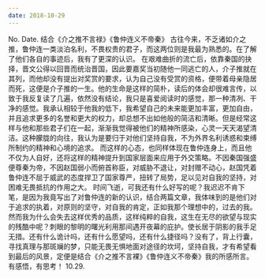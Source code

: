 ```yaml
---
date: 2018-10-29
---
```


No.
Date.
结合《介之推不言禄》《鲁仲连义不帝秦》
古往今来，不乏诸如介之推，鲁仲连一类淡泊名利，不畏权贵的君子，而这两位则是我最为熟悉的。在了解了他们各自的事迹后，我有了更深的认识。
在艰难曲折的流亡后，依靠秦国的抉择，晋文公得以回晋而统治晋国，因此要嘉奖当初随他一同逃亡的人，介子推就在其列，而他却没有提出对奖赏的要求，认为自己没有受赏的资格，便带着母亲隐居而死，这便是介子推的一生。他的生命是这样的简朴，读后的体会却很难言传，以致于我反复读了几遍，依然没有结论，我只是喜爱阅读时的感觉，那一种清冽、干净的感觉。我承认相较于他我的低下，我希望自己的未来能更加丰富，更加自由，并且追求更多的名誉和更大的权力，却总想不出如他般的简洁和清晰。但是经常这样与他和那些君子们在一起，渐渐我觉得被他们的精神所感染，心灵一天天渴望清洁。这种朦胧的向往，我认为是要归于对他们坚持自我，不为外界名利诱惑和束缚所制约的精神和心境的追求。
而这样的心态，也同样体现在鲁仲连身上，而且他不仅为人自好，还将这样的精神提升到国家层面来应用于外交策略。不因秦国强盛便尊秦为帝，不因赵国弱小而俯首称臣，对威胁不退让，对封赠不动心，赵国凭着鲁仲连不屈于威武的态度捍卫了国家尊严，扭转了局势，足以见对自我的坚持，对困难无畏抵抗的作用之大。
时间飞逝，可我还有什么好写的呢？我迟迟不肯下笔，是因为我竟写出了对鲁仲连的新的认识，结合两篇文章，我体味到的是他们对于追求的执着，对原则的坚守，对自我的肯定，正如我那个理想中的，过去的我。然而我为什么会失去这样优秀的品质，这样纯粹的自我，这生在无尽的欲望与现实的残酷中呢？刺眼的黎明的曙光利用那间遇开夜幕的庇护。使长居于阴影的我手足无措。还有什么诡计吗，还有什么愿望吗，还有什么捷径吗？没有了，背上行囊，寻找真理与那斑斓的梦，只能无畏无惧地面对途径的坎坷，坚持自我，才有希望看到最后的风景，定便是结合《介之推不言裸》《鲁仲连义不帝秦》我的所感所言。
有感悟，有思考！
10.29.
